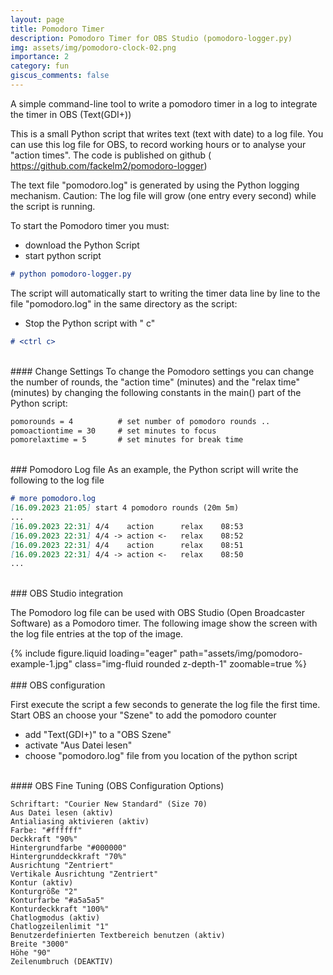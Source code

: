 ```yaml
---
layout: page
title: Pomodoro Timer
description: Pomodoro Timer for OBS Studio (pomodoro-logger.py)
img: assets/img/pomodoro-clock-02.png
importance: 2
category: fun
giscus_comments: false
---
```


A simple command-line tool to write a pomodoro timer in a log to integrate the timer in OBS (Text(GDI+))

This is a small Python script that writes text (text with date) to a log file.
You can use this log file for OBS, to record working hours or to analyse your "action times".
The code is published  on github (<a href="https://github.com/fackelm2/pomodoro-logger">
https://github.com/fackelm2/pomodoro-logger</a>)

The text file "pomodoro.log" is generated by using the Python logging mechanism.
Caution: The log file will grow (one entry every second) while the script is running.

To start the Pomodoro timer you must:
- download the Python Script 
- start python script

````markdown
# python pomodoro-logger.py
````

The script will automatically start to writing the timer data line by line to the file "pomodoro.log" 
in the same directory as the script:

- Stop the Python script with "<ctrl> c"

````markdown
# <ctrl c>
````
<br>
#### Change Settings
To change the Pomodoro settings you can change the number of rounds, the "action time" (minutes) 
and the "relax time" (minutes) by changing the following constants in the main() part of the Python script:

````markdown
pomorounds = 4          # set number of pomodoro rounds ..
pomoactiontime = 30     # set minutes to focus
pomorelaxtime = 5       # set minutes for break time
````
<br>
### Pomodoro Log file
As an example, the Python script will write the following to the log file

````markdown
# more pomodoro.log
[16.09.2023 21:05] start 4 pomodoro rounds (20m 5m)
...
[16.09.2023 22:31] 4/4    action      relax    08:53
[16.09.2023 22:31] 4/4 -> action <-   relax    08:52
[16.09.2023 22:31] 4/4    action      relax    08:51
[16.09.2023 22:31] 4/4 -> action <-   relax    08:50
...
````
<br>
### OBS Studio integration

The Pomodoro log file can be used with OBS Studio (Open Broadcaster Software) as a Pomodoro timer.
The following image show the screen with the log file entries at the top of the image.

<div class="row mt-3">
    <div class="col-sm mt-3 mt-md-0">
        {% include figure.liquid loading="eager" path="assets/img/pomodoro-example-1.jpg" class="img-fluid rounded z-depth-1" zoomable=true %}
    </div>
</div>

<br>
### OBS configuration

First execute the script a few seconds to generate the log file the first time.
Start OBS an choose your "Szene" to add the pomodoro counter
- add "Text(GDI+)" to a "OBS Szene"
- activate "Aus Datei lesen"
- choose "pomodoro.log" file from you location of the python script

<br>
#### OBS Fine Tuning (OBS Configuration Options)

````markup
Schriftart: "Courier New Standard" (Size 70)
Aus Datei lesen (aktiv)
Antialiasing aktivieren (aktiv)
Farbe: "#ffffff"
Deckkraft "90%"
Hintergrundfarbe "#000000"
Hintergrunddeckkraft "70%"
Ausrichtung "Zentriert"
Vertikale Ausrichtung "Zentriert"
Kontur (aktiv)
Konturgröße "2"
Konturfarbe "#a5a5a5"
Konturdeckkraft "100%"
Chatlogmodus (aktiv)
Chatlogzeilenlimit "1"
Benutzerdefinierten Textbereich benutzen (aktiv)
Breite "3000"
Höhe "90"
Zeilenumbruch (DEAKTIV)
````
